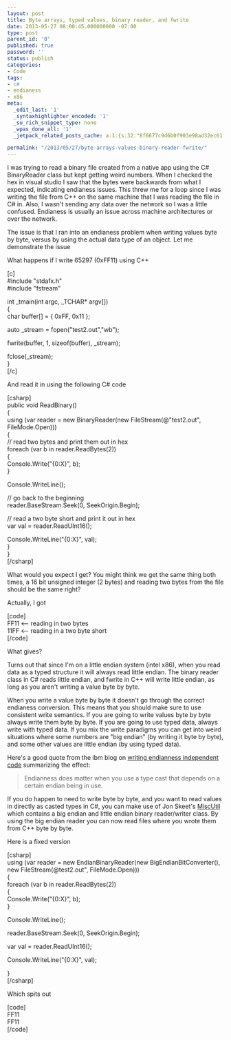 ```yaml
---
layout: post
title: Byte arrays, typed values, binary reader, and fwrite
date: 2013-05-27 08:00:45.000000000 -07:00
type: post
parent_id: '0'
published: true
password: ''
status: publish
categories:
- Code
tags:
- c#
- endianess
- x86
meta:
  _edit_last: '1'
  _syntaxhighlighter_encoded: '1'
  _su_rich_snippet_type: none
  _wpas_done_all: '1'
  _jetpack_related_posts_cache: a:1:{s:32:"8f6677c9d6b0f903e98ad32ec61f8deb";a:2:{s:7:"expires";i:1561494804;s:7:"payload";a:3:{i:0;a:1:{s:2:"id";i:1268;}i:1;a:1:{s:2:"id";i:4286;}i:2;a:1:{s:2:"id";i:4213;}}}}

permalink: "/2013/05/27/byte-arrays-values-binary-reader-fwrite/"
---
```

I was trying to read a binary file created from a native app using the C# BinaryReader class but kept getting weird numbers. When I checked the hex in visual studio I saw that the bytes were backwards from what I expected, indicating endianess issues. This threw me for a loop since I was writing the file from C++ on the same machine that I was reading the file in C# in. Also, I wasn't sending any data over the network so I was a little confused. Endianess is usually an issue across machine architectures or over the network.

The issue is that I ran into an endianess problem when writing values byte by byte, versus by using the actual data type of an object. Let me demonstrate the issue

What happens if I write 65297 (0xFF11) using C++

[c]  
#include "stdafx.h"  
#include "fstream"

int \_tmain(int argc, \_TCHAR\* argv[])  
{  
 char buffer[] = { 0xFF, 0x11 };

auto \_stream = fopen("test2.out","wb");

fwrite(buffer, 1, sizeof(buffer), \_stream);

fclose(\_stream);  
}  
[/c]

And read it in using the following C# code

[csharp]  
public void ReadBinary()  
{  
 using (var reader = new BinaryReader(new FileStream(@"test2.out", FileMode.Open)))  
 {  
 // read two bytes and print them out in hex  
 foreach (var b in reader.ReadBytes(2))  
 {  
 Console.Write("{0:X}", b);  
 }

Console.WriteLine();

// go back to the beginning  
 reader.BaseStream.Seek(0, SeekOrigin.Begin);

// read a two byte short and print it out in hex  
 var val = reader.ReadUInt16();

Console.WriteLine("{0:X}", val);  
 }  
}  
[/csharp]

What would you expect I get? You might think we get the same thing both times, a 16 bit unsigned integer (2 bytes) and reading two bytes from the file should be the same right?

Actually, I got

[code]  
FF11 \<-- reading in two bytes  
11FF \<-- reading in a two byte short  
[/code]

What gives?

Turns out that since I'm on a little endian system (intel x86), when you read data as a typed structure it will always read little endian. The binary reader class in C# reads little endian, and fwrite in C++ will write little endian, as long as you aren't writing a value byte by byte.

When you write a value byte by byte it doesn't go through the correct endianess conversion. This means that you should make sure to use consistent write semantics. If you are going to write values byte by byte always write them byte by byte. If you are going to use typed data, always write with typed data. If you mix the write paradigms you can get into weird situations where some numbers are "big endian" (by writing it byte by byte), and some other values are little endian (by using typed data).

Here's a good quote from the ibm blog on [writing endianness independent code](http://www.ibm.com/developerworks/aix/library/au-endianc/?ca=drs-) summarizing the effect:

> Endianness does matter when you use a type cast that depends on a certain endian being in use.

If you do happen to need to write byte by byte, and you want to read values in directly as casted types in C#, you can make use of Jon Skeet's [MiscUtil](http://www.yoda.arachsys.com/csharp/miscutil/) which contains a big endian and little endian binary reader/writer class. By using the big endian reader you can now read files where you wrote them from C++ byte by byte.

Here is a fixed version

[csharp]  
using (var reader = new EndianBinaryReader(new BigEndianBitConverter(), new FileStream(@test2.out", FileMode.Open)))  
{  
 foreach (var b in reader.ReadBytes(2))  
 {  
 Console.Write("{0:X}", b);  
 }

Console.WriteLine();

reader.BaseStream.Seek(0, SeekOrigin.Begin);

var val = reader.ReadUInt16();

Console.WriteLine("{0:X}", val);

}  
[/csharp]

Which spits out

[code]  
FF11  
FF11  
[/code]

